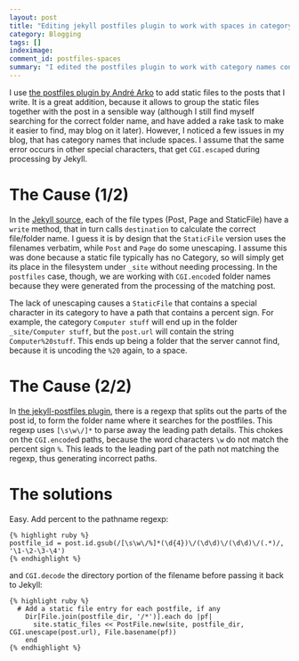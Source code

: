 ```yaml
---
layout: post
title: "Editing jekyll postfiles plugin to work with spaces in category names"
category: Blogging
tags: []
indeximage: 
comment_id: postfiles-spaces
summary: "I edited the postfiles plugin to work with category names containing special characters (especially spaces)."
---
```


I use [the postfiles plugin by André Arko](https://github.com/indirect/jekyll-postfiles) to add static files to the posts that I write. It is a great addition, because it allows to group the static files together with the post in a sensible way (although I still find myself searching for the correct folder name, and have added a rake task to make it easier to find, may blog on it later). However, I noticed a few issues in my blog, that has category names that include spaces. I assume that the same error occurs in other special characters, that get `CGI.escape`d during processing by Jekyll.

# The Cause (1/2)

In the [Jekyll source](https://github.com/mojombo/jekyll/tree/master/lib/jekyll), each of the file types (Post, Page and StaticFile) have a `write` method, that in turn calls `destination` to calculate the correct file/folder name. I guess it is by design that the `StaticFile` version uses the filenames verbatim, while `Post` and `Page` do some unescaping. I assume this was done because a static file typically has no Category, so will simply get its place in the filesystem under `_site` without needing processing. In the `postfiles` case, though, we are working with `CGI.encode`d folder names because they were generated from the processing of the matching post.

The lack of unescaping causes a `StaticFile` that contains a special character in its category to have a path that contains a percent sign. For example, the category `Computer stuff` will end up in the folder `_site/Computer stuff`, but the `post.url` will contain the string `Computer%20stuff`. This ends up being a folder that the server cannot find, because it is uncoding the `%20` again, to a space.

# The Cause (2/2)

In [the jekyll-postfiles plugin](https://github.com/indirect/jekyll-postfiles), there is a regexp that splits out the parts of the post id, to form the folder name where it searches for the postfiles. This regexp uses `[\s\w\/]*` to parse away the leading path details. This chokes on the `CGI.encode`d paths, because the word characters `\w` do not match the percent sign `%`. This leads to the leading part of the path not matching the regexp, thus generating incorrect paths.

# The solutions

Easy. Add percent to the pathname regexp:

	{% highlight ruby %}
	postfile_id = post.id.gsub(/[\s\w\/%]*(\d{4})\/(\d\d)\/(\d\d)\/(.*)/, '\1-\2-\3-\4')
	{% endhighlight %}

and `CGI.decode` the directory portion of the filename before passing it back to Jekyll:

	{% highlight ruby %}
      # Add a static file entry for each postfile, if any
        Dir[File.join(postfile_dir, '/*')].each do |pf| 
          site.static_files << PostFile.new(site, postfile_dir, CGI.unescape(post.url), File.basename(pf))
        end
	{% endhighlight %}

